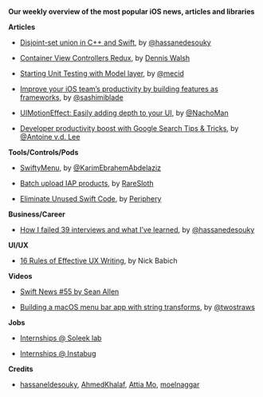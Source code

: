 **Our weekly overview of the most popular iOS news, articles and libraries**


**Articles**

* [Disjoint-set union in C++ and Swift](https://medium.com/flawless-app-stories/disjoint-set-union-data-structure-in-c-and-swift-a52703b01fcb), by [@hassanedesouky](https://twitter.com/hassanedesouky)

* [Container View Controllers Redux](https://medium.com/flawless-app-stories/container-view-controllers-revisited-e076ef38853f), by [Dennis Walsh](https://medium.com/@dkw5877)

* [Starting Unit Testing with Model layer](https://mecid.github.io/2019/04/24/starting-unit-testing-with-model-layer/), by [@mecid](https://github.com/mecid)

* [Improve your iOS team’s productivity by building features as frameworks](https://medium.com/flawless-app-stories/improve-your-ios-teams-productivity-by-building-features-as-frameworks-9d2a64cbcab5), by [@sashimiblade](https://twitter.com/sashimiblade)

* [UIMotionEffect: Easily adding depth to your UI](https://nachbaur.com/2019/04/24/uimotioneffects/), by [@NachoMan](https://twitter.com/NachoMan)

* [Developer productivity boost with Google Search Tips & Tricks](https://www.avanderlee.com/optimization/developer-productivity-boost-with-google-search-tips-tricks/), by [@Antoine v.d. Lee](https://twitter.com/twannl)



**Tools/Controls/Pods**

* [SwiftyMenu](https://github.com/KarimEbrahemAbdelaziz/SwiftyMenu), by [@KarimEbrahemAbdelaziz](https://github.com/KarimEbrahemAbdelaziz)

* [Batch upload IAP products](https://github.com/RareSloth/itms-scripts), by [RareSloth](https://github.com/RareSloth)

* [Eliminate Unused Swift Code](https://github.com/peripheryapp/periphery), by [Periphery](https://github.com/peripheryapp)

**Business/Career**

* [How I failed 39 interviews and what I’ve learned](https://medium.com/flawless-app-stories/how-i-failed-39-interviews-and-what-ive-learned-515c8e6c4b53), by [@hassanedesouky](https://twitter.com/hassanedesouky)


**UI/UX**

* [16 Rules of Effective UX Writing](https://uxplanet.org/16-rules-of-effective-ux-writing-2a20cf85fdbf?fbclid=IwAR3_pKPxKQaWZbRPxgoYI3vXSki9_qz6AgiSX-cCM4wcV9LD_Iu0PpMzp84), by Nick Babich

**Videos**

* [Swift News #55 by Sean Allen](https://www.youtube.com/watch?v=QoLMlKuZiBI)

* [Building a macOS menu bar app with string transforms](https://www.youtube.com/watch?v=ii89L7LVAs4&list=PLuoeXyslFTuZNAZKB3FAYqiJZKigjC3VG&index=13), by [@twostraws](https://github.com/twostraws)

**Jobs**

* [Internships @ Soleek lab](https://www.facebook.com/soleeklab/photos/a.662098950639277/1186140531568447/?type=3&theater)

*  [Internships @ Instabug](https://www.facebook.com/Instabug/posts/2283737864998618)


**Credits**

* [hassaneldesouky](https://github.com/HassanElDesouky), [AhmedKhalaf](https://github.com/ahmedk92), [Attia Mo](https://twitter.com/attiamothedev), [moelnaggar](https://github.com/MoElnaggar14)
